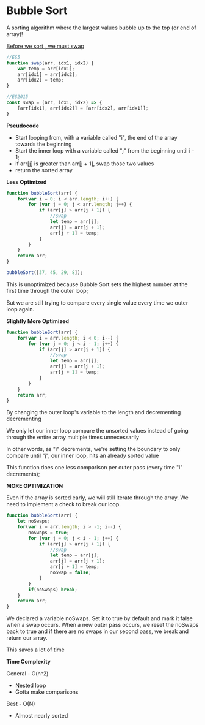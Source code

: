 # Bubble Sort

A sorting algorithm where the largest values bubble up to the top (or end of array)!

<u>Before we sort , we must swap</u>

```js
//ES5
function swap(arr, idx1, idx2) {
    var temp = arr[idx1];
    arr[idx1] = arr[idx2];
    arr[idx2] = temp;
}

//ES2015
const swap = (arr, idx1, idx2) => {
    [arr[idx1], arr[idx2]] = [arr[idx2], arr[idx1]];
}
```



**Pseudocode**

- Start looping from, with a variable called "i", the end of the array towards the beginning
- Start the inner loop with a variable called "j" from the beginning until i - 1;
- if arr[j] is greater than arr[j + 1], swap those two values
- return the sorted array

**Less Optimized**

```js
function bubbleSort(arr) {
    for(var i = 0; i < arr.length; i++) {
        for (var j = 0; j < arr.length; j++) {
            if (arr[j] > arr[j + 1]) {
                //swap
                let temp = arr[j];
                arr[j] = arr[j + 1];
                arr[j + 1] = temp;
            }
        }
    }
    return arr;
}

bubbleSort([37, 45, 29, 8]);
```

This is unoptimized because Bubble Sort sets the highest number at the first time through the outer loop;

But we are still trying to compare every single value every time we outer loop again.

**Slightly More Optimized**

```js
function bubbleSort(arr) {
    for(var i = arr.length; i < 0; i--) {
        for (var j = 0; j < i - 1; j++) {
            if (arr[j] > arr[j + 1]) {
                //swap
                let temp = arr[j];
                arr[j] = arr[j + 1];
                arr[j + 1] = temp;
            }
        }
    }
    return arr;
}
```

By changing the outer loop's variable to the length and decrementing decrementing

We only let our inner loop compare the unsorted values instead of going through the entire array multiple times unnecessarily

In other words, as "i" decrements, we're setting the boundary to only compare until "j", our inner loop, hits an already sorted value

This function does one less comparison per outer pass (every time "i" decrements);



**MORE OPTIMIZATION**

Even if the array is sorted early, we will still iterate through the array. We need to implement a check to break our loop.

```js
function bubbleSort(arr) {
    let noSwaps;
    for(var i = arr.length; i > -1; i--) {
        noSwaps = true;
        for (var j = 0; j < i - 1; j++) {
            if (arr[j] > arr[j + 1]) {
                //swap
                let temp = arr[j];
                arr[j] = arr[j + 1];
                arr[j + 1] = temp;
                noSwap = false;
            }
        }
        if(noSwaps) break;
    }
    return arr;
}
```

We declared a variable noSwaps. Set it to true by default and mark it false when a swap occurs. When a new outer pass occurs, we reset the noSwaps back to true and if there are no swaps in our second pass, we break and return our array.



This saves a lot of time



**Time Complexity**



General  - O(n^2)

- Nested loop
- Gotta make comparisons 

Best - O(N)

- Almost nearly sorted 